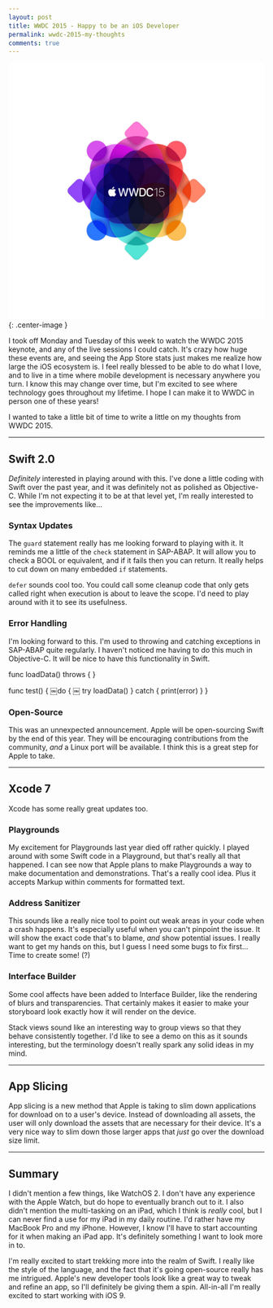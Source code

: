 ```yaml
---
layout: post
title: WWDC 2015 - Happy to be an iOS Developer
permalink: wwdc-2015-my-thoughts
comments: true
---
```


![WWDC15](/assets/wwdc15.jpg){: .center-image }

I took off Monday and Tuesday of this week to watch the WWDC 2015 keynote, and any of the live sessions I could catch. It's crazy how huge these events are, and seeing the App Store stats just makes me realize how large the iOS ecosystem is. I feel really blessed to be able to do what I love, and to live in a time where mobile development is necessary anywhere you turn. I know this may change over time, but I'm excited to see where technology goes throughout my lifetime. I hope I can make it to WWDC in person one of these years!

I wanted to take a little bit of time to write a little on my thoughts from WWDC 2015.

----

## Swift 2.0

*Definitely* interested in playing around with this. I've done a little coding with Swift over the past year, and it was definitely not as polished as Objective-C. While I'm not expecting it to be at that level yet, I'm really interested to see the improvements like...

### Syntax Updates

The `guard` statement really has me looking forward to playing with it. It reminds me a little of the `check` statement in SAP-ABAP. It will allow you to check a BOOL or equivalent, and if it fails then you can return. It really helps to cut down on many embedded `if` statements.

`defer` sounds cool too. You could call some cleanup code that only gets called right when execution is about to leave the scope. I'd need to play around with it to see its usefulness.

### Error Handling

I'm looking forward to this. I'm used to throwing and catching exceptions in SAP-ABAP quite regularly. I haven't noticed me having to do this much in Objective-C. It will be nice to have this functionality in Swift.

  func loadData() throws { }

  func test() {
	   ￼do {
		￼    try loadData()
	   } catch {
		     print(error)
	      }
      }

### Open-Source

This was an unnexpected announcement. Apple will be open-sourcing Swift by the end of this year. They will be encouraging contributions from the community, *and* a Linux port will be available. I think this is a great step for Apple to take.

----

## Xcode 7

Xcode has some really great updates too.

### Playgrounds

My excitement for Playgrounds last year died off rather quickly. I played around with some Swift code in a Playground, but that's really all that happened. I can see now that Apple plans to make Playgrounds a way to make documentation and demonstrations. That's a really cool idea. Plus it accepts Markup within comments for formatted text.

### Address Sanitizer

This sounds like a really nice tool to point out weak areas in your code when a crash happens. It's especially useful when you can't pinpoint the issue. It will show the exact code that's to blame, *and* show potential issues. I really want to get my hands on this, but I guess I need some bugs to fix first... Time to create some! (?)

### Interface Builder

Some cool affects have been added to Interface Builder, like the rendering of blurs and transparencies. That certainly makes it easier to make your storyboard look exactly how it will render on the device.

Stack views sound like an interesting way to group views so that they behave consistently together. I'd like to see a demo on this as it sounds interesting, but the terminology doesn't really spark any solid ideas in my mind.

----

## App Slicing

App slicing is a new method that Apple is taking to slim down applications for download on to a user's device. Instead of downloading all assets, the user will only download the assets that are necessary for their device. It's a very nice way to slim down those larger apps that *just* go over the download size limit.

----

## Summary

I didn't mention a few things, like WatchOS 2. I don't have any experience with the Apple Watch, but do hope to eventually branch out to it. I also didn't mention the multi-tasking on an iPad, which I think is *really* cool, but I can never find a use for my iPad in my daily routine. I'd rather have my MacBook Pro and my iPhone. However, I know I'll have to start accounting for it when making an iPad app. It's definitely something I want to look more in to.

I'm really excited to start trekking more into the realm of Swift. I really like the style of the language, and the fact that it's going open-source really has me intrigued. Apple's new developer tools look like a great way to tweak and refine an app, so I'll definitely be giving them a spin. All-in-all I'm really excited to start working with iOS 9.
